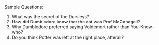 Sample Questions:
1. What was the secret of the Dursleys?
2. How did Dumbledore know that the cat was Prof McGonagall?
3. Why Dumbledore preferred saying Voldemort rather than You-Know-who?
4. Do you think Potter was left at the right place, afterall?
